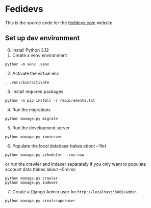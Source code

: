 # Fedidevs

This is the source code for the [fedidevs.com](https://fedidevs.com) website.

## Set up dev environment

0. Install Python 3.12
1. Create a venv environment
```
python -m venv .venv
```

2. Activate the virtual env
```
. .venv/bin/activate
```

3. Install required packages
```
python -m pip install -r requirements.txt
```

4. Run the migrations
```
python manage.py migrate
```

5. Run the development server
```
python manage.py runserver
```

6. Populate the local database (takes about ~1hr)
```
python manage.py scheduler --run-now
```

or run the crawler and indexer separately if you only want to populate account data (takes about ~5mins)

```
python manage.py crawler
python manage.py indexer
```

7. Create a Django Admin user for `http://localhost:8000/admin`
```
python manage.py createsuperuser
```
